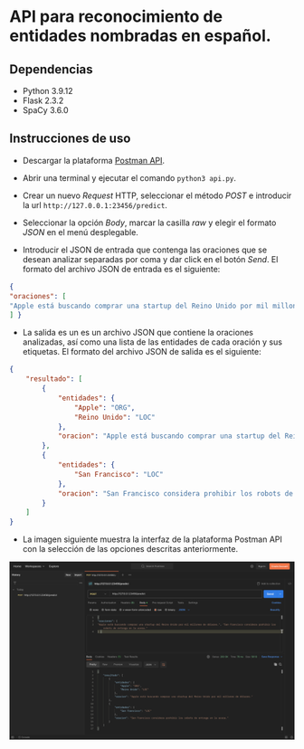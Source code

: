 # API para reconocimiento de entidades nombradas en español.

## Dependencias
* Python 3.9.12
* Flask 2.3.2
* SpaCy 3.6.0

## Instrucciones de uso
* Descargar la plataforma [Postman API](https://www.postman.com/downloads/).

* Abrir una terminal y ejecutar el comando `python3 api.py`.

* Crear un nuevo _Request_ HTTP, seleccionar el método _POST_ e introducir la url `http://127.0.0.1:23456/predict`.

* Seleccionar la opción _Body_, marcar la casilla _raw_ y elegir el formato _JSON_ en el menú desplegable.

* Introducir el JSON de entrada que contenga las oraciones que se desean analizar separadas por coma y dar click en el botón _Send_. El formato del archivo JSON de entrada es el siguiente:

```json
{
"oraciones": [
"Apple está buscando comprar una startup del Reino Unido por mil millones de dólares.", "San Francisco considera prohibir los robots de entrega en la acera."
] }
```

* La salida es un es un archivo JSON que contiene la oraciones analizadas, así como una lista de las entidades de cada oración y sus etiquetas. El formato del archivo JSON de salida es el siguiente:
```json
{
    "resultado": [
        {
            "entidades": {
                "Apple": "ORG",
                "Reino Unido": "LOC"
            },
            "oracion": "Apple está buscando comprar una startup del Reino Unido por mil millones de dólares."
        },
        {
            "entidades": {
                "San Francisco": "LOC"
            },
            "oracion": "San Francisco considera prohibir los robots de entrega en la acera."
        }
    ]
}
```

* La imagen siguiente muestra la interfaz de la plataforma Postman API con la selección de las opciones descritas anteriormente.

![Descripción de la imagen](src/postman_example.png)

